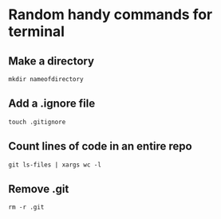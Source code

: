# Random handy commands for terminal

## Make a directory
```mkdir nameofdirectory```
## Add a .ignore file
```touch .gitignore```
## Count lines of code in an entire repo 
```git ls-files | xargs wc -l```
## Remove .git
```rm -r .git```
